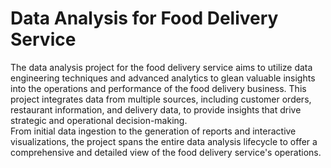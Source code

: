 # Data Analysis for Food Delivery Service  
    
The data analysis project for the food delivery service aims to utilize data engineering techniques and advanced analytics to glean valuable insights into the operations and performance of the food delivery business. This project integrates data from multiple sources, including customer orders, restaurant information, and delivery data, to provide insights that drive strategic and operational decision-making.   
From initial data ingestion to the generation of reports and interactive visualizations, the project spans the entire data analysis lifecycle to offer a comprehensive and detailed view of the food delivery service's operations.  
 
 
 
